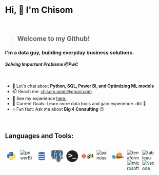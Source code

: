 <h1>Hi, 👋 I'm Chisom</h1>
<br>

> ## Welcome to my Github!

### **I'm a data guy, building everyday business solutions.**
##### _Solving Important Problems @PwC_

<br>

- 💬 Let's chat about **Python, SQL, Power BI, and Optimizing ML models**
- 📫 Reach me: [chisom.urom@gmail.com](chisom.urom@gmail.com)
- 📄 See my experience [here.](https://ng.linkedin.com/in/chisom-urom)
- 🥅 Current Goals: Learn more data tools and gain experience. dbt 🚀
- ⚡ Fun fact: Ask me about **Big 4 Consulting** 😉

<br>

<h2>Languages and Tools:</h2>


<br>

<div>
<img align="left" alt="Python" width="40px" src="https://raw.githubusercontent.com/github/explore/80688e429a7d4ef2fca1e82350fe8e3517d3494d/topics/python/python.png?size=48" style="padding-right:10px;" />
<img align="left" alt="powerBi" width="40px" src="https://upload.wikimedia.org/wikipedia/commons/thumb/c/cf/New_Power_BI_Logo.svg/2048px-New_Power_BI_Logo.svg.png" style="padding-right:10px;" />
<img align="left" alt="sql" width="40px" src="https://raw.githubusercontent.com/github/explore/80688e429a7d4ef2fca1e82350fe8e3517d3494d/topics/sql/sql.png?size=48" style="padding-right:10px;" />
<img align="left" alt="postgres" width="40px" src="https://raw.githubusercontent.com/github/explore/80688e429a7d4ef2fca1e82350fe8e3517d3494d/topics/postgresql/postgresql.png?size=48" style="padding-right:10px;" />
<img align="left" alt="terminal" width="40px" src="https://raw.githubusercontent.com/github/explore/d92924b1d925bb134e308bd29c9de6c302ed3beb/topics/terminal/terminal.png?size=48" style="padding-right:10px;"/>
<img align="left" alt="git" width="40px" src="https://raw.githubusercontent.com/github/explore/80688e429a7d4ef2fca1e82350fe8e3517d3494d/topics/git/git.png?size=48" style="padding-right:10px;"/>
<img align="left" alt="pandas" width="40px" src="https://github.com/pandas-dev.png?size=40" style="padding-right:10px;"/>
<img align="left" alt="scikit" width="40px" src="https://raw.githubusercontent.com/github/explore/80688e429a7d4ef2fca1e82350fe8e3517d3494d/topics/scikit-learn/scikit-learn.png?size=48" style="padding-right:10px;"/>
<img align="left" alt="terraform" width="40px" src="https://github.com/terraform-google-modules.png?size=40" style="padding-right:10px;"/>
<img align="left" alt="tableau" width="40px" src="https://github.com/tableau.png?size=40" style="padding-right:10px;"/>
<img align="left" alt="microsoft" width="40px" src="https://github.com/microsoft.png?size=40" style="padding-right:10px;"/>
<img align="left" alt="vscode" width="40px" src="https://cdn.jsdelivr.net/gh/devicons/devicon/icons/vscode/vscode-original.svg" style="padding-right:10px;"/>
</div>
<br>
